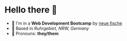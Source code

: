 # Hello there 👋

- 🌱 I'm in a **Web Development Bootcamp** by [neue fische](https://www.neuefische.de/)
- 🏡 Based in _Ruhrgebiet, NRW, Germany_
- 💜 Pronouns: **they/them**

